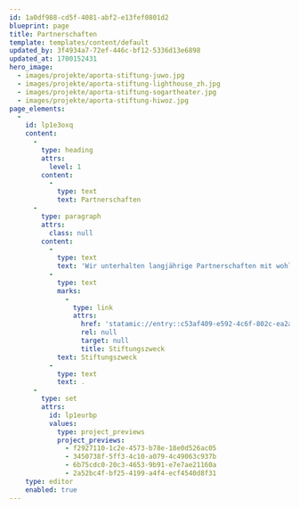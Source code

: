 ```yaml
---
id: 1a0df988-cd5f-4081-abf2-e13fef0801d2
blueprint: page
title: Partnerschaften
template: templates/content/default
updated_by: 3f4934a7-72ef-446c-bf12-5336d13e6898
updated_at: 1700152431
hero_image:
  - images/projekte/aporta-stiftung-juwo.jpg
  - images/projekte/aporta-stiftung-lighthouse_zh.jpg
  - images/projekte/aporta-stiftung-sogartheater.jpg
  - images/projekte/aporta-stiftung-hiwoz.jpg
page_elements:
  -
    id: lp1e3oxq
    content:
      -
        type: heading
        attrs:
          level: 1
        content:
          -
            type: text
            text: Partnerschaften
      -
        type: paragraph
        attrs:
          class: null
        content:
          -
            type: text
            text: 'Wir unterhalten langjährige Partnerschaften mit wohltätigen und gemeinnützigen Institutionen. Sie setzen sich ein für Menschen in Not und pflegen die gleichen Werte wie die à Porta-Stiftung. Deshalb unterstützen wir sie finanziell gemäss unserem '
          -
            type: text
            marks:
              -
                type: link
                attrs:
                  href: 'statamic://entry::c53af409-e592-4c6f-802c-ea2a7e193a02'
                  rel: null
                  target: null
                  title: Stiftungszweck
            text: Stiftungszweck
          -
            type: text
            text: .
      -
        type: set
        attrs:
          id: lp1eurbp
          values:
            type: project_previews
            project_previews:
              - f2927110-1c2e-4573-b78e-18e0d526ac05
              - 3450738f-5ff3-4c10-a079-4c49063c937b
              - 6b75cdc0-20c3-4653-9b91-e7e7ae21160a
              - 2a52bc4f-bf25-4199-a4f4-ecf4540d8f31
    type: editor
    enabled: true
---
```

